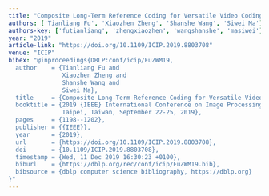 ```yaml
---
title: "Composite Long-Term Reference Coding for Versatile Video Coding (VVC)"
authors: ['Tianliang Fu', 'Xiaozhen Zheng', 'Shanshe Wang', 'Siwei Ma']
authors-key: ['futianliang', 'zhengxiaozhen', 'wangshanshe', 'masiwei']
year: "2019"
article-link: "https://doi.org/10.1109/ICIP.2019.8803708"
venue: "ICIP"
bibex: "@inproceedings{DBLP:conf/icip/FuZWM19,
  author    = {Tianliang Fu and
               Xiaozhen Zheng and
               Shanshe Wang and
               Siwei Ma},
  title     = {Composite Long-Term Reference Coding for Versatile Video Coding(VVC)},
  booktitle = {2019 {IEEE} International Conference on Image Processing, {ICIP} 2019,
               Taipei, Taiwan, September 22-25, 2019},
  pages     = {1198--1202},
  publisher = {{IEEE}},
  year      = {2019},
  url       = {https://doi.org/10.1109/ICIP.2019.8803708},
  doi       = {10.1109/ICIP.2019.8803708},
  timestamp = {Wed, 11 Dec 2019 16:30:23 +0100},
  biburl    = {https://dblp.org/rec/conf/icip/FuZWM19.bib},
  bibsource = {dblp computer science bibliography, https://dblp.org}
}"
---
```

